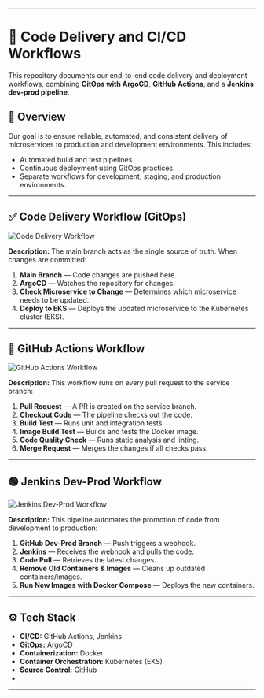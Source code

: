 

---

# 🚀 Code Delivery and CI/CD Workflows

This repository documents our end-to-end code delivery and deployment workflows, combining **GitOps with ArgoCD**, **GitHub Actions**, and a **Jenkins dev-prod pipeline**.

## 📌 Overview

Our goal is to ensure reliable, automated, and consistent delivery of microservices to production and development environments. This includes:

* Automated build and test pipelines.
* Continuous deployment using GitOps practices.
* Separate workflows for development, staging, and production environments.

---

## ✅ Code Delivery Workflow (GitOps)

![Code Delivery Workflow](./image.png)

**Description:**
The main branch acts as the single source of truth. When changes are committed:

1. **Main Branch** — Code changes are pushed here.
2. **ArgoCD** — Watches the repository for changes.
3. **Check Microservice to Change** — Determines which microservice needs to be updated.
4. **Deploy to EKS** — Deploys the updated microservice to the Kubernetes cluster (EKS).

---

## 🔄 GitHub Actions Workflow

![GitHub Actions Workflow](./image2.png)

**Description:**
This workflow runs on every pull request to the service branch:

1. **Pull Request** — A PR is created on the service branch.
2. **Checkout Code** — The pipeline checks out the code.
3. **Build Test** — Runs unit and integration tests.
4. **Image Build Test** — Builds and tests the Docker image.
5. **Code Quality Check** — Runs static analysis and linting.
6. **Merge Request** — Merges the changes if all checks pass.

---

## 🟢 Jenkins Dev-Prod Workflow

![Jenkins Dev-Prod Workflow](./image3.png)

**Description:**
This pipeline automates the promotion of code from development to production:

1. **GitHub Dev-Prod Branch** — Push triggers a webhook.
2. **Jenkins** — Receives the webhook and pulls the code.
3. **Code Pull** — Retrieves the latest changes.
4. **Remove Old Containers & Images** — Cleans up outdated containers/images.
5. **Run New Images with Docker Compose** — Deploys the new containers.

---

## ⚙️ Tech Stack

* **CI/CD:** GitHub Actions, Jenkins
* **GitOps:** ArgoCD
* **Containerization:** Docker
* **Container Orchestration:** Kubernetes (EKS)
* **Source Control:** GitHub
* 
---

